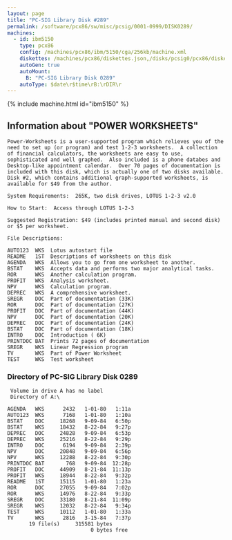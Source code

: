 ```yaml
---
layout: page
title: "PC-SIG Library Disk #289"
permalink: /software/pcx86/sw/misc/pcsig/0001-0999/DISK0289/
machines:
  - id: ibm5150
    type: pcx86
    config: /machines/pcx86/ibm/5150/cga/256kb/machine.xml
    diskettes: /machines/pcx86/diskettes.json,/disks/pcsig0/pcx86/diskettes.json
    autoGen: true
    autoMount:
      B: "PC-SIG Library Disk 0289"
    autoType: $date\r$time\rB:\rDIR\r
---
```


{% include machine.html id="ibm5150" %}

## Information about "POWER WORKSHEETS"

    Power-Worksheets is a user-supported program which relieves you of the
    need to set up (or program) and test 1-2-3 worksheets.  A collection
    of financial calculators, the worksheets are easy to use,
    sophisticated and well graphed.  Also included is a phone databes and
    Desktop-like appointment calendar.  Over 70 pages of documentation is
    included with this disk, which is actually one of two disks available.
    Disk #2, which contains additional graph-supported worksheets, is
    available for $49 from the author.
    
    System Requirements:  265K, two disk drives, LOTUS 1-2-3 v2.0
    
    How to Start:  Access through LOTUS 1-2-3
    
    Suggested Registration: $49 (includes printed manual and second disk)
    or $5 per worksheet.
    
    File Descriptions:
    
    AUTO123  WKS  Lotus autostart file
    README   1ST  Descriptions of worksheets on this disk
    AGENDA   WKS  Allows you to go from one worksheet to another.
    BSTAT    WKS  Accepts data and performs two major analytical tasks.
    ROR      WKS  Another calculation program.
    PROFIT   WKS  Analysis worksheet.
    NPV      WKS  Calculation program.
    DEPREC   WKS  A comprehensive worksheet.
    SREGR    DOC  Part of documentation (33K)
    ROR      DOC  Part of documentation (27K)
    PROFIT   DOC  Part of documentation (44K)
    NPV      DOC  Part of documentation (20K)
    DEPREC   DOC  Part of documentation (24K)
    BSTAT    DOC  Part of documentation (18K)
    INTRO    DOC  Introduction ( 6K)
    PRINTDOC BAT  Prints 72 pages of documentation
    SREGR    WKS  Linear Regression program
    TV       WKS  Part of Power Worksheet
    TEST     WKS  Test worksheet

### Directory of PC-SIG Library Disk 0289

     Volume in drive A has no label
     Directory of A:\

    AGENDA   WKS      2432   1-01-80   1:11a
    AUTO123  WKS      7168   1-01-80   1:10a
    BSTAT    DOC     18268   9-09-84   6:50p
    BSTAT    WKS     18432   8-22-84   9:27p
    DEPREC   DOC     24828   9-09-84   6:53p
    DEPREC   WKS     25216   8-22-84   9:29p
    INTRO    DOC      6194   9-09-84   2:39p
    NPV      DOC     20848   9-09-84   6:56p
    NPV      WKS     12288   8-22-84   9:30p
    PRINTDOC BAT       768   9-09-84  12:28p
    PROFIT   DOC     44909   8-21-84  11:13p
    PROFIT   WKS     18944   8-22-84   9:32p
    README   1ST     15115   1-01-80   1:23a
    ROR      DOC     27055   9-09-84   7:02p
    ROR      WKS     14976   8-22-84   9:33p
    SREGR    DOC     33180   8-21-84  11:09p
    SREGR    WKS     12032   8-22-84   9:34p
    TEST     WKS     10112   1-01-80   1:33a
    TV       WKS      2816   3-15-84   7:37p
           19 file(s)     315581 bytes
                               0 bytes free
